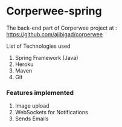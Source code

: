 # Corperwee-spring

The back-end part of Corperwee project at : https://github.com/ajibigad/corperwee

List of Technologies used
1. Spring Framework (Java)
2. Heroku
3. Maven
4. Git

### Features implemented
1. Image upload
2. WebSockets for Notifications
3. Sends Emails 


